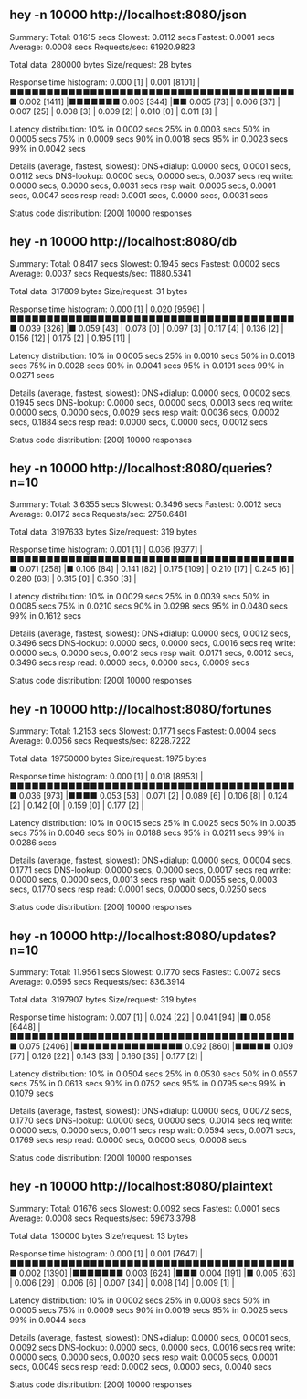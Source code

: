 ##  hey -n 10000 http://localhost:8080/json

Summary:
  Total:	0.1615 secs
  Slowest:	0.0112 secs
  Fastest:	0.0001 secs
  Average:	0.0008 secs
  Requests/sec:	61920.9823

  Total data:	280000 bytes
  Size/request:	28 bytes

Response time histogram:
  0.000 [1]	|
  0.001 [8101]	|■■■■■■■■■■■■■■■■■■■■■■■■■■■■■■■■■■■■■■■■
  0.002 [1411]	|■■■■■■■
  0.003 [344]	|■■
  0.005 [73]	|
  0.006 [37]	|
  0.007 [25]	|
  0.008 [3]	|
  0.009 [2]	|
  0.010 [0]	|
  0.011 [3]	|


Latency distribution:
  10% in 0.0002 secs
  25% in 0.0003 secs
  50% in 0.0005 secs
  75% in 0.0009 secs
  90% in 0.0018 secs
  95% in 0.0023 secs
  99% in 0.0042 secs

Details (average, fastest, slowest):
  DNS+dialup:	0.0000 secs, 0.0001 secs, 0.0112 secs
  DNS-lookup:	0.0000 secs, 0.0000 secs, 0.0037 secs
  req write:	0.0000 secs, 0.0000 secs, 0.0031 secs
  resp wait:	0.0005 secs, 0.0001 secs, 0.0047 secs
  resp read:	0.0001 secs, 0.0000 secs, 0.0031 secs

Status code distribution:
  [200]	10000 responses



##  hey -n 10000 http://localhost:8080/db

Summary:
  Total:	0.8417 secs
  Slowest:	0.1945 secs
  Fastest:	0.0002 secs
  Average:	0.0037 secs
  Requests/sec:	11880.5341

  Total data:	317809 bytes
  Size/request:	31 bytes

Response time histogram:
  0.000 [1]	|
  0.020 [9596]	|■■■■■■■■■■■■■■■■■■■■■■■■■■■■■■■■■■■■■■■■
  0.039 [326]	|■
  0.059 [43]	|
  0.078 [0]	|
  0.097 [3]	|
  0.117 [4]	|
  0.136 [2]	|
  0.156 [12]	|
  0.175 [2]	|
  0.195 [11]	|


Latency distribution:
  10% in 0.0005 secs
  25% in 0.0010 secs
  50% in 0.0018 secs
  75% in 0.0028 secs
  90% in 0.0041 secs
  95% in 0.0191 secs
  99% in 0.0271 secs

Details (average, fastest, slowest):
  DNS+dialup:	0.0000 secs, 0.0002 secs, 0.1945 secs
  DNS-lookup:	0.0000 secs, 0.0000 secs, 0.0013 secs
  req write:	0.0000 secs, 0.0000 secs, 0.0029 secs
  resp wait:	0.0036 secs, 0.0002 secs, 0.1884 secs
  resp read:	0.0000 secs, 0.0000 secs, 0.0012 secs

Status code distribution:
  [200]	10000 responses



##  hey -n 10000 http://localhost:8080/queries?n=10

Summary:
  Total:	3.6355 secs
  Slowest:	0.3496 secs
  Fastest:	0.0012 secs
  Average:	0.0172 secs
  Requests/sec:	2750.6481

  Total data:	3197633 bytes
  Size/request:	319 bytes

Response time histogram:
  0.001 [1]	|
  0.036 [9377]	|■■■■■■■■■■■■■■■■■■■■■■■■■■■■■■■■■■■■■■■■
  0.071 [258]	|■
  0.106 [84]	|
  0.141 [82]	|
  0.175 [109]	|
  0.210 [17]	|
  0.245 [6]	|
  0.280 [63]	|
  0.315 [0]	|
  0.350 [3]	|


Latency distribution:
  10% in 0.0029 secs
  25% in 0.0039 secs
  50% in 0.0085 secs
  75% in 0.0210 secs
  90% in 0.0298 secs
  95% in 0.0480 secs
  99% in 0.1612 secs

Details (average, fastest, slowest):
  DNS+dialup:	0.0000 secs, 0.0012 secs, 0.3496 secs
  DNS-lookup:	0.0000 secs, 0.0000 secs, 0.0016 secs
  req write:	0.0000 secs, 0.0000 secs, 0.0012 secs
  resp wait:	0.0171 secs, 0.0012 secs, 0.3496 secs
  resp read:	0.0000 secs, 0.0000 secs, 0.0009 secs

Status code distribution:
  [200]	10000 responses



##  hey -n 10000 http://localhost:8080/fortunes

Summary:
  Total:	1.2153 secs
  Slowest:	0.1771 secs
  Fastest:	0.0004 secs
  Average:	0.0056 secs
  Requests/sec:	8228.7222

  Total data:	19750000 bytes
  Size/request:	1975 bytes

Response time histogram:
  0.000 [1]	|
  0.018 [8953]	|■■■■■■■■■■■■■■■■■■■■■■■■■■■■■■■■■■■■■■■■
  0.036 [973]	|■■■■
  0.053 [53]	|
  0.071 [2]	|
  0.089 [6]	|
  0.106 [8]	|
  0.124 [2]	|
  0.142 [0]	|
  0.159 [0]	|
  0.177 [2]	|


Latency distribution:
  10% in 0.0015 secs
  25% in 0.0025 secs
  50% in 0.0035 secs
  75% in 0.0046 secs
  90% in 0.0188 secs
  95% in 0.0211 secs
  99% in 0.0286 secs

Details (average, fastest, slowest):
  DNS+dialup:	0.0000 secs, 0.0004 secs, 0.1771 secs
  DNS-lookup:	0.0000 secs, 0.0000 secs, 0.0017 secs
  req write:	0.0000 secs, 0.0000 secs, 0.0013 secs
  resp wait:	0.0055 secs, 0.0003 secs, 0.1770 secs
  resp read:	0.0001 secs, 0.0000 secs, 0.0250 secs

Status code distribution:
  [200]	10000 responses



##  hey -n 10000 http://localhost:8080/updates?n=10

Summary:
  Total:	11.9561 secs
  Slowest:	0.1770 secs
  Fastest:	0.0072 secs
  Average:	0.0595 secs
  Requests/sec:	836.3914

  Total data:	3197907 bytes
  Size/request:	319 bytes

Response time histogram:
  0.007 [1]	|
  0.024 [22]	|
  0.041 [94]	|■
  0.058 [6448]	|■■■■■■■■■■■■■■■■■■■■■■■■■■■■■■■■■■■■■■■■
  0.075 [2406]	|■■■■■■■■■■■■■■■
  0.092 [860]	|■■■■■
  0.109 [77]	|
  0.126 [22]	|
  0.143 [33]	|
  0.160 [35]	|
  0.177 [2]	|


Latency distribution:
  10% in 0.0504 secs
  25% in 0.0530 secs
  50% in 0.0557 secs
  75% in 0.0613 secs
  90% in 0.0752 secs
  95% in 0.0795 secs
  99% in 0.1079 secs

Details (average, fastest, slowest):
  DNS+dialup:	0.0000 secs, 0.0072 secs, 0.1770 secs
  DNS-lookup:	0.0000 secs, 0.0000 secs, 0.0014 secs
  req write:	0.0000 secs, 0.0000 secs, 0.0011 secs
  resp wait:	0.0594 secs, 0.0071 secs, 0.1769 secs
  resp read:	0.0000 secs, 0.0000 secs, 0.0008 secs

Status code distribution:
  [200]	10000 responses



##  hey -n 10000 http://localhost:8080/plaintext

Summary:
  Total:	0.1676 secs
  Slowest:	0.0092 secs
  Fastest:	0.0001 secs
  Average:	0.0008 secs
  Requests/sec:	59673.3798

  Total data:	130000 bytes
  Size/request:	13 bytes

Response time histogram:
  0.000 [1]	|
  0.001 [7647]	|■■■■■■■■■■■■■■■■■■■■■■■■■■■■■■■■■■■■■■■■
  0.002 [1390]	|■■■■■■■
  0.003 [624]	|■■■
  0.004 [191]	|■
  0.005 [63]	|
  0.006 [29]	|
  0.006 [6]	|
  0.007 [34]	|
  0.008 [14]	|
  0.009 [1]	|


Latency distribution:
  10% in 0.0002 secs
  25% in 0.0003 secs
  50% in 0.0005 secs
  75% in 0.0009 secs
  90% in 0.0019 secs
  95% in 0.0025 secs
  99% in 0.0044 secs

Details (average, fastest, slowest):
  DNS+dialup:	0.0000 secs, 0.0001 secs, 0.0092 secs
  DNS-lookup:	0.0000 secs, 0.0000 secs, 0.0016 secs
  req write:	0.0000 secs, 0.0000 secs, 0.0020 secs
  resp wait:	0.0005 secs, 0.0001 secs, 0.0049 secs
  resp read:	0.0002 secs, 0.0000 secs, 0.0040 secs

Status code distribution:
  [200]	10000 responses


